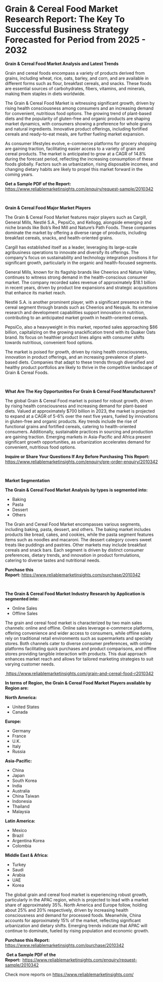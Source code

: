 <p><h1>Grain & Cereal Food Market Research Report: The Key To Successful Business Strategy Forecasted for Period from 2025 - 2032</h1></p><p><strong>Grain & Cereal Food Market Analysis and Latest Trends</strong></p>
<p><p>Grain and cereal foods encompass a variety of products derived from grains, including wheat, rice, oats, barley, and corn, and are available in different forms such as flour, breakfast cereals, and snacks. These foods are essential sources of carbohydrates, fibers, vitamins, and minerals, making them staples in diets worldwide.</p><p>The Grain & Cereal Food Market is witnessing significant growth, driven by rising health consciousness among consumers and an increasing demand for convenient, nutritious food options. The growing trend of plant-based diets and the popularity of gluten-free and organic products are shaping market dynamics, with consumers showing a preference for whole grains and natural ingredients. Innovative product offerings, including fortified cereals and ready-to-eat meals, are further fueling market expansion.</p><p>As consumer lifestyles evolve, e-commerce platforms for grocery shopping are gaining traction, facilitating easier access to a variety of grain and cereal products. The market is anticipated to grow at a CAGR of 14.8% during the forecast period, reflecting the increasing consumption of these foods globally. Factors such as urbanization, rising disposable incomes, and changing dietary habits are likely to propel this market forward in the coming years.</p></p>
<p><strong>Get a Sample PDF of the Report:&nbsp;</strong> <a href="https://www.reliablemarketinsights.com/enquiry/request-sample/2010342?utm_campaign=1994&utm_medium=2&utm_source=Github&utm_content=ia&utm_term=15022025&utm_id=grain-cereal-food">https://www.reliablemarketinsights.com/enquiry/request-sample/2010342</a></p>
<p>&nbsp;</p>
<p><strong>Grain & Cereal Food Major Market Players</strong></p>
<p><p>The Grain & Cereal Food Market features major players such as Cargill, General Mills, Nestlé S.A., PepsiCo, and Kellogg, alongside emerging and niche brands like Bob’s Red Mill and Nature’s Path Foods. These companies dominate the market by offering a diverse range of products, including breakfast cereals, snacks, and health-oriented grains.</p><p>Cargill has established itself as a leader, leveraging its large-scale agribusiness operations to innovate and diversify its offerings. The company's focus on sustainability and technology integration positions it for significant growth, particularly in the organic and health-focused segments.</p><p>General Mills, known for its flagship brands like Cheerios and Nature Valley, continues to witness strong demand in the health-conscious consumer market. The company recorded sales revenue of approximately $18.1 billion in recent years, driven by product line expansions and strategic acquisitions that enhance its market reach.</p><p>Nestlé S.A. is another prominent player, with a significant presence in the cereal segment through brands such as Cheerios and Nesquik. Its extensive research and development capabilities support innovation in nutrition, contributing to an anticipated market growth in health-oriented cereals.</p><p>PepsiCo, also a heavyweight in this market, reported sales approaching $86 billion, capitalizing on the growing snackification trend with its Quaker Oats brand. Its focus on healthier product lines aligns with consumer shifts towards nutritious, convenient food options.</p><p>The market is poised for growth, driven by rising health consciousness, innovation in product offerings, and an increasing prevalence of plant-based diets. Companies that adapt to these trends through diversified and healthy product portfolios are likely to thrive in the competitive landscape of Grain & Cereal Foods.</p></p>
<p>&nbsp;</p>
<p><strong>What Are The Key Opportunities For Grain & Cereal Food Manufacturers?</strong></p>
<p><p>The global Grain & Cereal Food market is poised for robust growth, driven by rising health consciousness and increasing demand for plant-based diets. Valued at approximately $700 billion in 2023, the market is projected to expand at a CAGR of 5-6% over the next five years, fueled by innovations in gluten-free and organic products. Key trends include the rise of functional grains and fortified cereals, catering to health-oriented consumers. Additionally, sustainable practices in sourcing and production are gaining traction. Emerging markets in Asia-Pacific and Africa present significant growth opportunities, as urbanization accelerates demand for convenient, nutritious food options.</p></p>
<p><strong>Inquire or Share Your Questions If Any Before Purchasing This Report:</strong> <a href="https://www.reliablemarketinsights.com/enquiry/pre-order-enquiry/2010342?utm_campaign=1994&utm_medium=2&utm_source=Github&utm_content=ia&utm_term=15022025&utm_id=grain-cereal-food">https://www.reliablemarketinsights.com/enquiry/pre-order-enquiry/2010342</a></p>
<p>&nbsp;</p>
<p><strong>Market Segmentation</strong></p>
<p><strong>The Grain & Cereal Food Market Analysis by types is segmented into:</strong></p>
<p><ul><li>Baking</li><li>Pasta</li><li>Dessert</li><li>Others</li></ul></p>
<p><p>The Grain and Cereal Food Market encompasses various segments, including baking, pasta, dessert, and others. The baking market includes products like bread, cakes, and cookies, while the pasta segment features items such as noodles and macaroni. The dessert category covers sweet treats like puddings and pastries. Other markets may include breakfast cereals and snack bars. Each segment is driven by distinct consumer preferences, dietary trends, and innovation in product formulations, catering to diverse tastes and nutritional needs.</p></p>
<p><strong>Purchase this Report:&nbsp;</strong><a href="https://www.reliablemarketinsights.com/purchase/2010342?utm_campaign=1994&utm_medium=2&utm_source=Github&utm_content=ia&utm_term=15022025&utm_id=grain-cereal-food">https://www.reliablemarketinsights.com/purchase/2010342</a></p>
<p>&nbsp;</p>
<p><strong>The Grain & Cereal Food Market Industry Research by Application is segmented into:</strong></p>
<p><ul><li>Online Sales</li><li>Offline Sales</li></ul></p>
<p><p>The grain and cereal food market is characterized by two main sales channels: online and offline. Online sales leverage e-commerce platforms, offering convenience and wider access to consumers, while offline sales rely on traditional retail environments such as supermarkets and specialty stores. Both channels cater to diverse consumer preferences, with online platforms facilitating quick purchases and product comparisons, and offline stores providing tangible interaction with products. This dual approach enhances market reach and allows for tailored marketing strategies to suit varying customer needs.</p></p>
<p><a href="https://www.reliablemarketinsights.com/grain-and-cereal-food-r2010342?utm_campaign=1994&utm_medium=2&utm_source=Github&utm_content=ia&utm_term=15022025&utm_id=grain-cereal-food">&nbsp;https://www.reliablemarketinsights.com/grain-and-cereal-food-r2010342</a></p>
<p><strong>In terms of Region, the Grain & Cereal Food Market Players available by Region are:</strong></p>
<p>
    <p> <strong> North America: </strong>
        <ul>
            <li>United States</li>
            <li>Canada</li>
        </ul>
        </p> 
    <p> <strong> Europe: </strong>
        <ul>
            <li>Germany</li>
            <li>France</li>
            <li>U.K.</li>
            <li>Italy</li>
            <li>Russia</li>
        </ul>
        </p> 
    <p> <strong> Asia-Pacific: </strong>
        <ul>
            <li>China</li>
            <li>Japan</li>
            <li>South Korea</li>
            <li>India</li>
            <li>Australia</li>
            <li>China Taiwan</li>
            <li>Indonesia</li>
            <li>Thailand</li>
            <li>Malaysia</li>
        </ul>
        </p> 
    <p> <strong> Latin America: </strong>
        <ul>
            <li>Mexico</li>
            <li>Brazil</li>
            <li>Argentina Korea</li>
            <li>Colombia</li>
        </ul>
        </p> 
    <p> <strong> Middle East & Africa: </strong>
        <ul>
            <li>Turkey</li>
            <li>Saudi</li>
            <li>Arabia</li>
            <li>UAE</li>
            <li>Korea</li>
        </ul>
    </p>
    </p>
<p><p>The global grain and cereal food market is experiencing robust growth, particularly in the APAC region, which is projected to lead with a market share of approximately 35%. North America and Europe follow, holding about 25% and 20% respectively, driven by increasing health consciousness and demand for processed foods. Meanwhile, China accounts for approximately 15% of the market, reflecting significant urbanization and dietary shifts. Emerging trends indicate that APAC will continue to dominate, fueled by rising population and economic growth.</p></p>
<p><strong>Purchase this Report: </strong><a href="https://www.reliablemarketinsights.com/purchase/2010342?utm_campaign=1994&utm_medium=2&utm_source=Github&utm_content=ia&utm_term=15022025&utm_id=grain-cereal-food">https://www.reliablemarketinsights.com/purchase/2010342</a></p>
<p>&nbsp;<strong>Get a Sample PDF of the Report:&nbsp;&nbsp;</strong><a href="https://www.reliablemarketinsights.com/enquiry/request-sample/2010342?utm_campaign=1994&utm_medium=2&utm_source=Github&utm_content=ia&utm_term=15022025&utm_id=grain-cereal-food">https://www.reliablemarketinsights.com/enquiry/request-sample/2010342</a></p>
<p><strong></strong></p>
<p>Check more reports on <a href="https://www.reliablemarketinsights.com/?utm_campaign=1994&utm_medium=2&utm_source=Github&utm_content=ia&utm_term=15022025&utm_id=grain-cereal-food">https://www.reliablemarketinsights.com/</a></p>